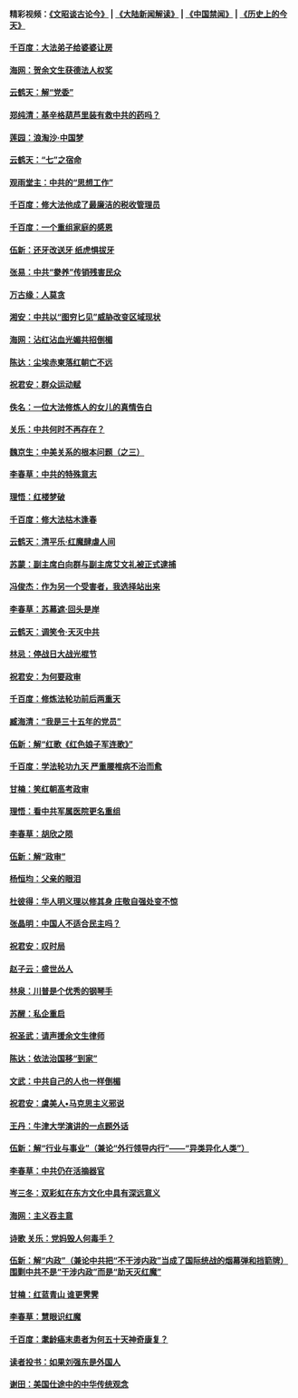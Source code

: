 #### 精彩视频：[《文昭谈古论今》](https://github.com/gfw-breaker/wenzhao/blob/master/README.md?t=11250032) | [《大陆新闻解读》](https://github.com/gfw-breaker/ntdtv-comedy/blob/master/README.md?t=11250032) | [《中国禁闻》](https://github.com/gfw-breaker/ntdtv-news/blob/master/README.md?t=11250032) | [《历史上的今天》](https://github.com/gfw-breaker/today-in-history/blob/master/README.md?t=11250032) 

#### [千百度：大法弟子给婆婆让房](../pages/nsc993/n10870567.md?t=11250032) 

#### [海网：贺余文生获德法人权奖](../pages/nsc993/n10869990.md?t=11250032) 

#### [云鹤天：解“党委”](../pages/nsc993/n10869977.md?t=11250032) 

#### [郑纯清：基辛格葫芦里装有救中共的药吗？](../pages/nsc993/n10868192.md?t=11250032) 

#### [莲园：浪淘沙‧中国梦](../pages/nsc993/n10868184.md?t=11250032) 

#### [云鹤天：“七”之宿命](../pages/nsc993/n10868163.md?t=11250032) 

#### [观雨堂主：中共的“思想工作”](../pages/nsc993/n10868076.md?t=11250032) 

#### [千百度：修大法他成了最廉洁的税收管理员](../pages/nsc993/n10867964.md?t=11250032) 

#### [千百度：一个重组家庭的感恩](../pages/nsc993/n10865204.md?t=11250032) 

#### [伍新：还牙改送牙 纸虎惧拔牙](../pages/nsc993/n10863679.md?t=11250032) 

#### [张易：中共“豢养”传销残害民众](../pages/nsc993/n10864740.md?t=11250032) 

#### [万古缘：人莫贪](../pages/nsc993/n10863667.md?t=11250032) 

#### [湘安：中共以“图穷匕见”威胁改变区域现状](../pages/nsc993/n10864609.md?t=11250032) 

#### [海网：沾红沾血光媚共招倒楣](../pages/nsc993/n10863591.md?t=11250032) 

#### [陈达：尘埃赤柬落红朝亡不远](../pages/nsc993/n10863562.md?t=11250032) 

#### [祝君安：群众运动赋](../pages/nsc993/n10863448.md?t=11250032) 

#### [佚名：一位大法修炼人的女儿的真情告白](../pages/nsc993/n10861395.md?t=11250032) 

#### [关乐：中共何时不再存在？](../pages/nsc993/n10860742.md?t=11250032) 

#### [魏京生：中美关系的根本问题（之三）](../pages/nsc993/n10860643.md?t=11250032) 

#### [李春草：中共的特殊意志](../pages/nsc993/n10860705.md?t=11250032) 

#### [理悟：红楼梦破](../pages/nsc993/n10855545.md?t=11250032) 

#### [千百度：修大法枯木逢春](../pages/nsc993/n10855876.md?t=11250032) 

#### [云鹤天：清平乐‧红魔肆虐人间](../pages/nsc993/n10855540.md?t=11250032) 

#### [苏蒙：副主席白向群与副主席艾文礼被正式逮捕](../pages/nsc993/n10853816.md?t=11250032) 

#### [冯俊杰：作为另一个受害者，我选择站出来](../pages/nsc993/n10854203.md?t=11250032) 

#### [李春草：苏幕遮‧回头是岸](../pages/nsc993/n10853697.md?t=11250032) 

#### [云鹤天：调笑令‧天灭中共](../pages/nsc993/n10852934.md?t=11250032) 

#### [林忌：停战日大战光棍节](../pages/nsc993/n10852809.md?t=11250032) 

#### [祝君安：为何要政审](../pages/nsc993/n10852927.md?t=11250032) 

#### [千百度：修炼法轮功前后两重天](../pages/nsc993/n10851915.md?t=11250032) 

#### [臧海清：“我是三十五年的党员”](../pages/nsc993/n10851897.md?t=11250032) 

#### [伍新：解“红歌《红色娘子军连歌》”](../pages/nsc993/n10848346.md?t=11250032) 

#### [千百度：学法轮功九天 严重腰椎病不治而愈](../pages/nsc993/n10848063.md?t=11250032) 

#### [甘楠：笑红朝高考政审](../pages/nsc993/n10848051.md?t=11250032) 

#### [理悟：看中共军属医院更名重组](../pages/nsc993/n10845990.md?t=11250032) 

#### [李春草：胡欣之陨](../pages/nsc993/n10845983.md?t=11250032) 

#### [伍新：解“政审”](../pages/nsc993/n10845884.md?t=11250032) 

#### [杨恒均：父亲的眼泪](../pages/nsc993/n10845825.md?t=11250032) 

#### [杜彼得：华人明义理以修其身 庄敬自强处变不惊](../pages/nsc993/n10844569.md?t=11250032) 

#### [张晶明：中国人不适合民主吗？](../pages/nsc993/n10842769.md?t=11250032) 

#### [祝君安：叹时局](../pages/nsc993/n10840922.md?t=11250032) 

#### [赵子云：盛世怂人](../pages/nsc993/n10840892.md?t=11250032) 

#### [林泉：川普是个优秀的钢琴手](../pages/nsc993/n10840404.md?t=11250032) 

#### [苏醒：私企重启](../pages/nsc993/n10837387.md?t=11250032) 

#### [祝圣武：请声援余文生律师](../pages/nsc993/n10837318.md?t=11250032) 

#### [陈达：依法治国移“到家”](../pages/nsc993/n10837376.md?t=11250032) 

#### [文武：中共自己的人也一样倒楣](../pages/nsc993/n10835647.md?t=11250032) 

#### [祝君安：虞美人•马克思主义邪说](../pages/nsc993/n10835625.md?t=11250032) 

#### [王丹：牛津大学演讲的一点题外话](../pages/nsc993/n10835528.md?t=11250032) 

#### [伍新：解“行业与事业”（兼论“外行领导内行”——“异类异化人类”）](../pages/nsc993/n10835462.md?t=11250032) 

#### [李春草：中共仍在活摘器官](../pages/nsc993/n10832561.md?t=11250032) 

#### [岑三冬：双彩虹在东方文化中具有深远意义](../pages/nsc993/n10832544.md?t=11250032) 

#### [海网：主义吞主意](../pages/nsc993/n10832535.md?t=11250032) 

#### [诗歌 关乐：党妈毁人何毒手？](../pages/nsc993/n10832529.md?t=11250032) 

#### [伍新：解“内政”（兼论中共把“不干涉内政”当成了国际统战的烟幕弹和挡箭牌）围剿中共不是“干涉内政”而是“助天灭红魔”](../pages/nsc993/n10832509.md?t=11250032) 

#### [甘楠：红蓝青山 谁更霁霁](../pages/nsc993/n10832450.md?t=11250032) 

#### [李春草：慧眼识红魔](../pages/nsc993/n10832442.md?t=11250032) 

#### [千百度：耄龄癌末患者为何五十天神奇康复？](../pages/nsc993/n10831080.md?t=11250032) 

#### [读者投书：如果刘强东是外国人](../pages/nsc993/n10830359.md?t=11250032) 

#### [谢田：美国仕途中的中华传统观念](../pages/nsc993/n10829531.md?t=11250032) 


